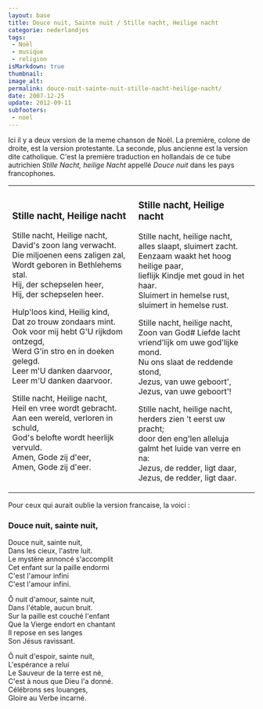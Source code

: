 ```yaml
---
layout: base
title: Douce nuit, Sainte nuit / Stille nacht, Heilige nacht
categorie: nederlandjes
tags: 
 - Noël
 - musique
 - religion
isMarkdown: true
thumbnail: 
image_alt: 
permalink: douce-nuit-sainte-nuit-stille-nacht-heilige-nacht/
date: 2007-12-25
update: 2012-09-11
subfooters:
 - noel
---
```


Ici il y a deux version de la meme chanson de Noël. La première, colone de droite, est la version protestante. La seconde, plus ancienne est la version dite catholique. C'est la première traduction en hollandais de ce tube autrichien *Stille Nacht, heilige Nacht* appellé *Douce nuit* dans les pays francophones.

<!--excerpt-->

<!-- HTML -->
<table cellpadding="10"><tr><td>

### Stille nacht, Heilige nacht

Stille nacht, Heilige nacht,  
David's zoon lang verwacht.  
Die miljoenen eens zaligen zal,  
Wordt geboren in Bethlehems stal.  
Hij, der schepselen heer,  
Hij, der schepselen heer.  

Hulp'loos kind, Heilig kind,  
Dat zo trouw zondaars mint.  
Ook voor mij hebt G'U rijkdom ontzegd,  
Werd G'in stro en in doeken gelegd.  
Leer m'U danken daarvoor,  
Leer m'U danken daarvoor.  

Stille nacht, Heilige nacht,  
Heil en vree wordt gebracht.  
Aan een wereld, verloren in schuld,  
God's belofte wordt heerlijk vervuld.  
Amen, Gode zij d'eer,  
Amen, Gode zij d'eer.

<!-- HTML -->
</td><td>

### Stille nacht, Heilige nacht

Stille nacht, heilige nacht,  
alles slaapt, sluimert zacht.  
Eenzaam waakt het hoog heilige paar,  
lieflijk Kindje met goud in het haar.  
Sluimert in hemelse rust,  
sluimert in hemelse rust.  

Stille nacht, heilige nacht,  
Zoon van God# Liefde lacht  
vriend'lijk om uwe god'lijke mond.  
Nu ons slaat de reddende stond,  
Jezus, van uwe geboort',  
Jezus, van uwe geboort'!  

Stille nacht, heilige nacht,  
herders zien 't eerst uw pracht;  
door den eng'len alleluja  
galmt het luide van verre en na:  
Jezus, de redder, ligt daar,  
Jezus, de redder, ligt daar. 
<!-- HTML -->
</td></tr></table>
<!-- / HTML -->

Pour ceux qui aurait oublie la version francaise, la voici :

### Douce nuit, sainte nuit,

Douce nuit, sainte nuit,  
Dans les cieux, l'astre luit.  
Le mystère annoncé s'accomplit  
Cet enfant sur la paille endormi  
C'est l'amour infini  
C'est l'amour infini.

Ô nuit d'amour, sainte nuit,  
Dans l'étable, aucun bruit.  
Sur la paille est couché l'enfant  
Que la Vierge endort en chantant  
Il repose en ses langes  
Son Jésus ravissant.

Ô nuit d'espoir, sainte nuit,  
L'espérance a relui  
Le Sauveur de la terre est né,  
C'est à nous que Dieu l'a donné.  
Célébrons ses louanges,  
Gloire au Verbe incarné.

<!-- post notes:
http://silentnight.web.za/translate/dutch.htm
--->
